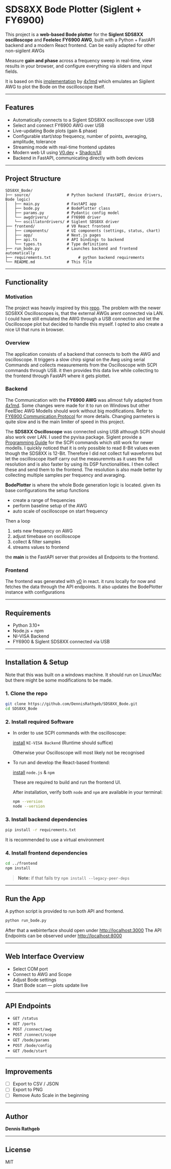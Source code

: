 # SDS8XX Bode Plotter (Siglent + FY6900)

This project is a **web-based Bode plotter** for the **Siglent SDS8XX oscilloscope** and **Feelelec FY6900 AWG**, built with a Python + FastAPI backend and a modern React frontend. Can be easily adapted for other non-sigilent AWGs

Measure **gain and phase** across a frequency sweep in real-time, view results in your browser, and configure everything via sliders and input fields.

It is based on this [implementation](https://github.com/4x1md/sds1004x_bode) by [4x1md](https://github.com/4x1md) which emulates an Sigilent AWG to plot the Bode on the oscilloscope itself.

---

## Features

- Automatically connects to a Siglent SDS8XX oscilloscope over USB
- Select and connect FY6900 AWG over USB
- Live-updating Bode plots (gain & phase)
- Configurable start/stop frequency, number of points, averaging, amplitude, tolerance
- Streaming mode with real-time frontend updates
- Modern web UI using [V0.dev](https://v0.dev) + [Shadcn/UI](https://ui.shadcn.com/)
- Backend in FastAPI, communicating directly with both devices

---

## Project Structure

```
SDS8XX_Bode/
├── source/                # Python backend (FastAPI, device drivers, Bode logic)
│   ├── main.py            # FastAPI app
│   ├── bode.py            # BodePlotter class
│   ├── params.py          # Pydantic config model
│   └── awgdrivers/        # FY6900 driver
│   └── oscillatordrivers/ # Siglent SDS8XX driver
├── frontend/              # V0 React frontend
│   ├── components/        # UI components (settings, status, chart)
│   ├── app/               # Next.js pages
│   ├── api.ts             # API bindings to backend
│   └── types.ts           # Type definitions
├── run_bode.py            # Launches backend and frontend automatically
├── requirements.txt            # python backend requirements
└── README.md              # This file
```

---

## Functionality

### Motivation

The project was heavily inspired by this [repo](https://github.com/4x1md/sds1004x_bode). The problem with the newer SDS8XX Oscilloscopes is, that the external AWGs arent connected via LAN. I could have still emulated the AWG through a USB connection and let the Oscilloscope plot but decided to handle this myself. I opted to also create a nice UI that runs in browser.

### Overview

The application consists of a backend that connects to both the AWG and oscilloscope. It triggers a slow chirp signal on the Awg using serial Commands and collects measurements from the Oscilloscope with SCPI commands through USB. it then provides this data live while collecting to the frontend through FastAPI where it gets plottet.

### Backend

The Communication with the **FY6900 AWG** was allmost fully adapted from [4x1md](https://github.com/4x1md/sds1004x_bode). Some changes were made for it to run on Windows but other FeelElec AWG Modells should work without big modifications. Refer to [FY6900 Communication Protocol](https://supereyes.ru/img/instructions/FY6900_communication_protocol.pdf?srsltid=AfmBOorWS2P9UjkWTez11yoVEVBUavFbX-o_DZdQJsdIBYIyyjJyDmpA) for more details. Changing parmeters is quite slow and is the main limiter of speed in this project.

The **SDS8XX Oscilloscope** was connected using USB although SCPI should also work over LAN. I used the pyvisa package. Siglent provide a [Programming Guide](https://siglentna.com/wp-content/uploads/dlm_uploads/2017/10/ProgrammingGuide_forSDS-1-1.pdf) for the SCPI commands which still work for newer modells. I quickly noticed that it is only possible to read 8-Bit values even though the SDS8XX is 12-Bit. Therefore I did not collect full waveforms but let the oscilloscope itself carry out the measuremnts as it uses the full resolution and is also faster by using its DSP functionalities. I then collect these and send them to the frontend. The resolution is also made better by collecting multiple samples per frequency and avaraging.

**BodePlotter** is where the whole Bode generation logic is located. given its base configurations the setup functions

- create a range of frequencies
- perform baseline setup of the AWG
- auto scale of oscilloscope on start frequency

Then a loop

1. sets new frequency on AWG
2. adjust timebase on oscilloscope
3. collect & filter samples
4. streams values to frontend

the **main** is the FastAPI server that provides all Endpoints to the frontend.

### Frontend

The frontend was generated with [v0](https://v0.dev/) in react. it runs locally for now and fetches the data through the API endpoints.
It also updates the BodePlotter instance with configurations

---

## Requirements

- Python 3.10+
- Node.js + npm
- NI-VISA Backend
- FY6900 & Siglent SDS8XX connected via USB

---

## Installation & Setup

Note that this was built on a windows machine. It should run on Linux/Mac but there might be some modifications to be made.

### 1. Clone the repo

```bash
git clone https://github.com/DennisRathgeb/SDS8XX_Bode.git
cd SDS8XX_Bode
```

### 2. Install required Software

- In order to use SCPI commands with the oscilloscope:

  [install](https://www.ni.com/de/support/downloads/drivers/download.ni-visa.html?srsltid=AfmBOooz4-QPWYYME57-Vm8_mL0iJbnQ-WhH0xDEDDWW9eKlyN8McFOj#558610) `NI-VISA Backend` (Runtime should suffice)

  Otherwise your Oscilloscope will most likely not be recognised

- To run and develop the React-based frontend:

  [install](https://nodejs.org) `node.js` & `npm`

  These are required to build and run the frontend UI.

  After installation, verify both `node` and `npm` are available in your terminal:

  ```bash
  npm --version
  node --version
  ```

### 3. Install backend dependencies

```bash
pip install -r requirements.txt
```

It is recommended to use a virtual environment

### 4. Install frontend dependencies

```bash
cd ../frontend
npm install
```

> **Note:** if that fails try `npm install --legacy-peer-deps`

---

## Run the App

A python script is provided to run both API and frontend.

```bash
python run_bode.py
```

After that a webinterface should open under [http://localhost:3000]()
The API Endpoints can be observed under [http://localhost:8000]()

---

## Web Interface Overview

- Select COM port
- Connect to AWG and Scope
- Adjust Bode settings
- Start Bode scan — plots update live

---

## API Endpoints

- `GET /status`
- `GET /ports`
- `POST /connect/awg`
- `POST /connect/scope`
- `GET /bode/params`
- `POST /bode/config`
- `GET /bode/start`

---

## Improvements

- [ ] Export to CSV / JSON
- [ ] Export to PNG
- [ ] Remove Auto Scale in the beginning

---

## Author

**Dennis Rathgeb**

---

## License

MIT
